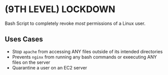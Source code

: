 # (9TH LEVEL) LOCKDOWN
Bash Script to completely revoke *most* permissions of a Linux user. <br />

## Uses Cases
* Stop `apache` from accessing ANY files outside of its intended directories
* Prevents `nginx` from running any bash commands or exeecuting ANY files on the server
* Quarantine a user on an EC2 server
